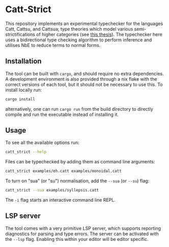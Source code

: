 # Catt-Strict

This repository implements an experimental typechecker for the languages Catt, Cattsu, and Cattsua; type theories which model various semi-strictifications of higher categories (see [this thesis](https://arxiv.org/abs/2502.17068)). The typechecker here uses a bidirectional type checking algorithm to perform inference and utilises NbE to reduce terms to normal forms.

## Installation

The tool can be built with `cargo`, and should require no extra dependencies. A development environment is also provided through a nix flake with the correct versions of each tool, but it should not be necessary to use this. To install locally run:

```bash
cargo install
```

alternatively, one can run `cargo run` from the build directory to directly compile and run the executable instead of installing it.

## Usage

To see all the available options run:

```bash
catt_strict --help
```

Files can be typechecked by adding them as command line arguments:

```bash
catt_strict examples/eh.catt examples/monoidal.catt
```

To turn on "sua" (or "su") normalisation, add the `--sua` (or `--su`) flag:

```bash
catt_strict --sua examples/syllepsis.catt
```

The `-i` flag starts an interactive command line REPL.

## LSP server

The tool comes with a very primitive LSP server, which supports reporting diagnostics for parsing and type errors. The server can be activated with the `--lsp` flag. Enabling this within your editor will be editor specific.






